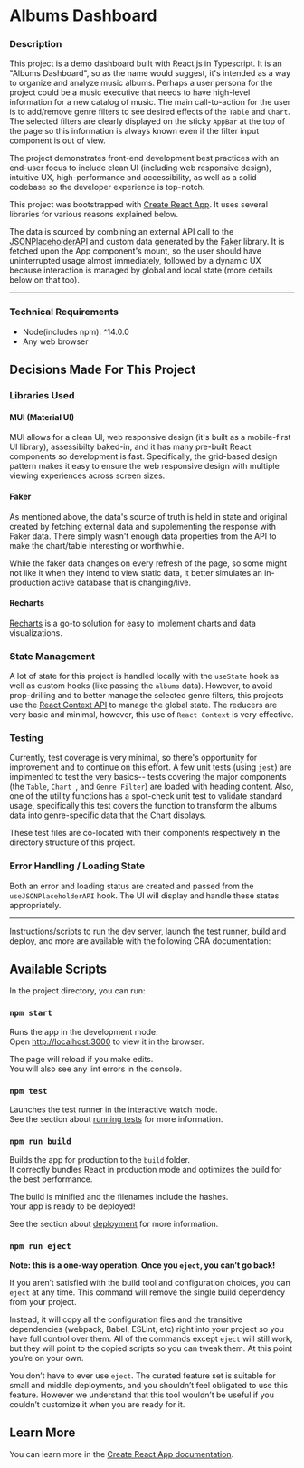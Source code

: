 # Albums Dashboard

### Description

This project is a demo dashboard built with React.js in Typescript. It is an "Albums Dashboard", so as the name would suggest, it's intended as a way to organize and analyze music albums. Perhaps a user persona for the project could be a music executive that needs to have high-level information for a new catalog of music. The main call-to-action for the user is to add/remove genre filters to see desired effects of the `Table` and `Chart`. The selected filters are clearly displayed on the sticky `AppBar` at the top of the page so this information is always known even if the filter input component is out of view.

The project demonstrates front-end development best practices with an end-user focus to include clean UI (including web responsive design), intuitive UX, high-performance and accessibility, as well as a solid codebase so the developer experience is top-notch.

This project was bootstrapped with [Create React App](https://github.com/facebook/create-react-app). It uses several libraries for various reasons explained below.

The data is sourced by combining an external API call to the [JSONPlaceholderAPI](https://jsonplaceholder.typicode.com/) and custom data generated by the [Faker](https://fakerjs.dev/) library. It is fetched upon the App component's mount, so the user should have uninterrupted usage almost immediately, followed by a dynamic UX because interaction is managed by global and local state (more details below on that too).

---

### Technical Requirements

- Node(includes npm): ^14.0.0
- Any web browser

## Decisions Made For This Project

### Libraries Used

#### MUI (Material UI)

MUI allows for a clean UI, web responsive design (it's built as a mobile-first UI library), assessibilty baked-in, and it has many pre-built React components so development is fast. Specifically, the grid-based design pattern makes it easy to ensure the web responsive design with multiple viewing experiences across screen sizes.

#### Faker

As mentioned above, the data's source of truth is held in state and original created by fetching external data and supplementing the response with Faker data. There simply wasn't enough data properties from the API to make the chart/table interesting or worthwhile.

While the faker data changes on every refresh of the page, so some might not like it when they intend to view static data, it better simulates an in-production active database that is changing/live.

#### Recharts

[Recharts](https://recharts.org/en-US) is a go-to solution for easy to implement charts and data visualizations.

### State Management

A lot of state for this project is handled locally with the `useState` hook as well as custom hooks (like passing the `albums` data). However, to avoid prop-drilling and to better manage the selected genre filters, this projects use the [React Context API](https://react.dev/learn/passing-data-deeply-with-context) to manage the global state. The reducers are very basic and minimal, however, this use of `React Context` is very effective.

### Testing

Currently, test coverage is very minimal, so there's opportunity for improvement and to continue on this effort. A few unit tests (using `jest`) are implmented to test the very basics-- tests covering the major components (the `Table`, `Chart `, and `Genre Filter`) are loaded with heading content. Also, one of the utility functions has a spot-check unit test to validate standard usage, specifically this test covers the function to transform the albums data into genre-specific data that the Chart displays.

These test files are co-located with their components respectively in the directory structure of this project.

### Error Handling / Loading State

Both an error and loading status are created and passed from the `useJSONPlaceholderAPI` hook. The UI will display and handle these states appropriately.

---

Instructions/scripts to run the dev server, launch the test runner, build and deploy, and more are available with the following CRA documentation:

## Available Scripts

In the project directory, you can run:

### `npm start`

Runs the app in the development mode.\
Open [http://localhost:3000](http://localhost:3000) to view it in the browser.

The page will reload if you make edits.\
You will also see any lint errors in the console.

### `npm test`

Launches the test runner in the interactive watch mode.\
See the section about [running tests](https://facebook.github.io/create-react-app/docs/running-tests) for more information.

### `npm run build`

Builds the app for production to the `build` folder.\
It correctly bundles React in production mode and optimizes the build for the best performance.

The build is minified and the filenames include the hashes.\
Your app is ready to be deployed!

See the section about [deployment](https://facebook.github.io/create-react-app/docs/deployment) for more information.

### `npm run eject`

**Note: this is a one-way operation. Once you `eject`, you can’t go back!**

If you aren’t satisfied with the build tool and configuration choices, you can `eject` at any time. This command will remove the single build dependency from your project.

Instead, it will copy all the configuration files and the transitive dependencies (webpack, Babel, ESLint, etc) right into your project so you have full control over them. All of the commands except `eject` will still work, but they will point to the copied scripts so you can tweak them. At this point you’re on your own.

You don’t have to ever use `eject`. The curated feature set is suitable for small and middle deployments, and you shouldn’t feel obligated to use this feature. However we understand that this tool wouldn’t be useful if you couldn’t customize it when you are ready for it.

## Learn More

You can learn more in the [Create React App documentation](https://facebook.github.io/create-react-app/docs/getting-started).
